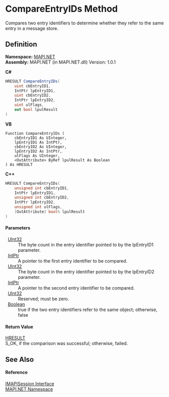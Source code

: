 # CompareEntryIDs Method


Compares two entry identifiers to determine whether they refer to the same entry in a message store.



## Definition
**Namespace:** <a href="N_MAPI_NET.md">MAPI.NET</a>  
**Assembly:** MAPI.NET (in MAPI.NET.dll) Version: 1.0.1

**C#**
``` C#
HRESULT CompareEntryIDs(
	uint cbEntryID1,
	IntPtr lpEntryID1,
	uint cbEntryID2,
	IntPtr lpEntryID2,
	uint ulFlags,
	out bool lpulResult
)
```
**VB**
``` VB
Function CompareEntryIDs ( 
	cbEntryID1 As UInteger,
	lpEntryID1 As IntPtr,
	cbEntryID2 As UInteger,
	lpEntryID2 As IntPtr,
	ulFlags As UInteger,
	<OutAttribute> ByRef lpulResult As Boolean
) As HRESULT
```
**C++**
``` C++
HRESULT CompareEntryIDs(
	unsigned int cbEntryID1, 
	IntPtr lpEntryID1, 
	unsigned int cbEntryID2, 
	IntPtr lpEntryID2, 
	unsigned int ulFlags, 
	[OutAttribute] bool% lpulResult
)
```



#### Parameters
<dl><dt>  <a href="https://learn.microsoft.com/dotnet/api/system.uint32" target="_blank" rel="noopener noreferrer">UInt32</a></dt><dd>The byte count in the entry identifier pointed to by the lpEntryID1 parameter.</dd><dt>  <a href="https://learn.microsoft.com/dotnet/api/system.intptr" target="_blank" rel="noopener noreferrer">IntPtr</a></dt><dd>A pointer to the first entry identifier to be compared.</dd><dt>  <a href="https://learn.microsoft.com/dotnet/api/system.uint32" target="_blank" rel="noopener noreferrer">UInt32</a></dt><dd>The byte count in the entry identifier pointed to by the lpEntryID2 parameter.</dd><dt>  <a href="https://learn.microsoft.com/dotnet/api/system.intptr" target="_blank" rel="noopener noreferrer">IntPtr</a></dt><dd>A pointer to the second entry identifier to be compared.</dd><dt>  <a href="https://learn.microsoft.com/dotnet/api/system.uint32" target="_blank" rel="noopener noreferrer">UInt32</a></dt><dd>Reserved; must be zero.</dd><dt>  <a href="https://learn.microsoft.com/dotnet/api/system.boolean" target="_blank" rel="noopener noreferrer">Boolean</a></dt><dd>true if the two entry identifiers refer to the same object; otherwise, false</dd></dl>

#### Return Value
<a href="T_MAPI_NET_HRESULT.md">HRESULT</a>  
S_OK, if the comparison was successful; otherwise, failed.

## See Also


#### Reference
<a href="T_MAPI_NET_IMAPISession.md">IMAPISession Interface</a>  
<a href="N_MAPI_NET.md">MAPI.NET Namespace</a>  
